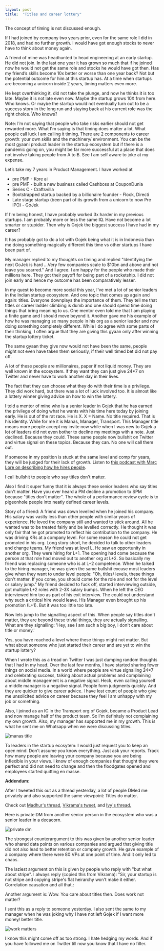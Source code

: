 ```yaml
---
layout: post
title:  "Titles and career lottery"
---
```



The concept of timing is not discussed enough.

If I had joined by company two years prior, even for the same role I did in 2018, and had no further growth. I would have got enough stocks to never have to think about money again.

A friend of mine was headhunted to head engineering at an early startup. He did not join. In the last one year it has grown so much that if he joined now he would not get the same role and stocks he would have got then. Has my friend’s skills become 10x better or worse than one year back? Not but the potential outcome for him at this startup has. At a time when startups are becoming a unicorn inside 2 years, timing matters even more.

He kept overthinking it, did not take the plunge, and now he thinks it is too late. Maybe it is not late even now. Maybe the startup grows 10X from here. Who knows. Or maybe the startup would not eventually turn out to be a success story in the long run and staying back at his current role was the right choice. Who knows?

Note: I’m not saying that people who take risks earlier should not get rewarded more. What I'm saying is that timing does matter a lot. What people call luck I am calling it timing. There are 2 components to career growth: your own skills and the machinery/ environment. You can be the most gyaani product leader in the startup ecosystem but if there is a pandemic going on, you might be far more successful at a place that does not involve taking people from A to B. See I am self aware to joke at my expense.

Let’s take my 7 years in Product Management. I have worked at

- pre PMF - Kore ai
- pre PMF - built a new business called Cashboss at CouponDunia
- Series C - Craftsvilla
- Bootstrapped startup backed by a billionaire founder - Flock, Directi
- Late stage startup (been part of its growth from a unicorn to now Pre IPO) - GoJek

If I'm being honest, I have probably worked 3x harder in my previous startups. I am probably more or less the same IQ. Have not become a lot smarter or stupider. Then why is Gojek the biggest success I have had in my career?

It has probably got to do a lot with Gojek being what it is in Indonesia than me doing something magically different this time vs other startups I have been part of.

My manager replied to my thoughts on timing and replied "Identifying the next GoJek is hard ...Very few companies scale to $10bn and above and not leave you scarred." And I agree. I am happy for the people who made their millions here. They got their payoff for being part of a rocketship. I did not join early and hence my outcome has been comparatively lesser.

In my quest to become more social this year, I've met a lot of senior leaders in the Indian startup ecosystem. And one topic that comes up again and again: titles. Everyone downplays the importance of them. They tell me that titles or career ladder climbing is dumb and one should spend time doing things that bring meaning to us. One mentor even told me that I am playing a finite game and I should move beyond it. Another gave me his example of how he was managing so many people in his org as a senior leader and now doing something completely different. While I do agree with some parts of their thinking, I often argue that they are giving this gyaan only after winning the startup lottery ticket.

The same gyaan they give now would not have been the same, people might not even have taken them seriously, if their well timed bet did not pay off.

A lot of these people are millionaires, paper if not liquid money. They are well known in the ecosystem. If they want they can just give 24*7 on Twitter and never have to work another day in their lives.

The fact that they can choose what they do with their time is a privilege. They did work hard, but there was a lot of luck involved too. It is almost like a lottery winner giving advice on how to win the lottery.

I told a mentor of mine who is a senior leader in Gojek that he has earned the privilege of doing what he wants with his time here today by joining early. He is out of the rat race. He is X. X = Name. No title required. That is his identity. While for me it is Manas, Manager, Transport. This Manager title means more people accept my invite now while when I was new to Gojek a lot of leaders did not even bother to decline my meetings with a note. Just declined. Because they could. These same people now bullshit on Twitter and virtue signal on these topics. Because they can. No one will call them out.

If someone in my position is stuck at the same level and comp for years, they will be judged for their lack of growth. Listen to [this podcast with Marc Lore on describing how he hires people](https://youtu.be/3NfcPxFct-s?t=867).

I call bullshit to people who say titles don't matter.

Also I find it super funny that it is always these senior leaders who say titles don't matter. Have you ever heard a PM decline a promotion to SPM because "titles don't matter". The whole of a performance review cycle is to pigeonhole people into neatly defined career levels.

Story of a friend: A friend was down levelled when he joined his company. His salary was vastly less than other people with similar years of experience. He loved the company still and wanted to stick around. All he wanted was to be treated fairly and be levelled correctly. He thought it was only fair that he got promoted to reflect his contribution to the company. He was driving KRs at a company level. For some reason he could not get promoted in his org. Long story short, he decided to talk to other leaders and change teams. My friend was at level L. He saw an opportunity in another org. They were hiring for L+1. The opening had come because the person at that role had moved out to another org at L+2. So basically my friend was replacing someone who is at L+2 competence. When he talked to the hiring manager, he was given the same bullshit excuse most leaders give when they want to under level people: "Oh, titles/ levels, these things don't matter. If you come, you should come for the role and not for the level or salary jump." My friend decided to fuck off, started interviewing outside, got multiple L+2 roles with 2-3X salary bumps. When he left the CEO interviewed him too as part of his exit interview. The could not understand why such a critical hire would leave. His Manager even brought up his promotion (L+1). But it was too little too late.

Now lets jump to the signalling aspect of this. When people say titles don't matter, they are beyond these trivial things, they are actually signalling. What are they signalling: 'Hey, see I am such a big boy, I don't care about title or money.'

Yes, you have reached a level where these things might not matter. But what about someone who just started their career and are yet to win the startup lottery?


When I wrote this as a tread on Twitter I was just dumping random thoughts that I had in my head. Over the last few months, I have started sharing fewer things on social media. In a world where people are virtue signalling 24*7 and celebrating success, talking about actual problems and complaining about middle management is a negative signal. Heck, even calling yourself a middle manager is a negative signal. People form judgments quickly. And they are quicker to give career advice. I have lost count of people who give me unsolicited advice on career because they feel I am unhappy with my job or something.

Also, I joined as an IC in the Transport org of Gojek, became a Product Lead and now manage half of the product team. So I'm definitely not complaining my own growth. Also, my manager has supported me in my growth. This is what he sent me on Whatsapp when we were discussing titles.

![manas title](/assets/img/manas_title.png)

To leaders in the startup ecosytem: I would just request you to keep an open mind. Don't assume you know everything. Just ask your reports. Track how many people are leaving your company because you are being inflexible in your views. I know of enough companies that thought they were perfect and did not need to change and then the floodgates opened and employees started quitting en masse.

**Addendum:**

After I tweeted this out as a thread yesterday, a lot of people DMed me privately and also supported the same viewpoint: Titles do matter.

Check out [Madhur's thread](https://twitter.com/madhurchadha/status/1436595767918034947?s=20), [Vikrama's tweet](https://twitter.com/vikramadhiman/status/1436600854841204739?s=20), and [Ivy's thread.](https://twitter.com/JellyIvy/status/1436622967195246601)

Here is private DM from another senior person in the ecosystem who was a senior leader in a decacorn.

![private dm](/assets/img/titlesmatter.png)

The strongest counterargument to this was given by another senior leader who shared data points on various companies and argued that giving title did not also lead to better retention or company growth. He gave example of a company where there were 80 VPs at one point of time. And it only led to chaos.

The laziest argument on this is given by people who reply with "but what about stripe". I always reply (copied this from Vikrama): "Sir, your startup is not stripe and copying stripe's flat heirarchy won't make it either. Correlation causation and all that.:

Another argument is: Wow. You care about titles then. Does work not matter?

I sent this as a reply to someone yesterday. I also sent the same to my manager when he was joking why I have not left Gojek if I want more money/ better title.

![work matters](/assets/img/workmatters.png)

I know this might come off as too strong. I hate hedging my words. And if you have followed me on Twitter till now you know that I have no filter.
